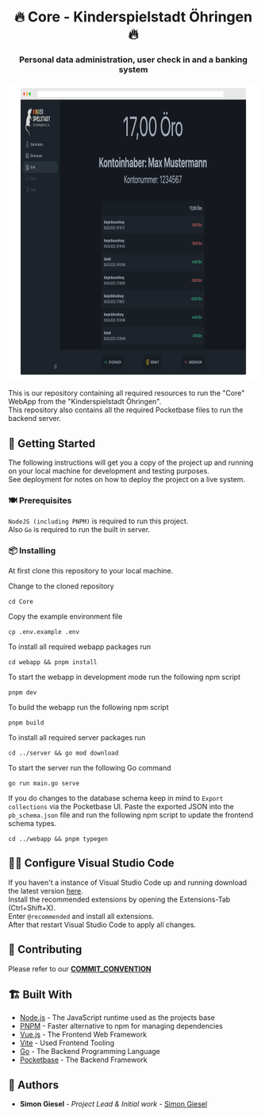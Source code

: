 <h1 align="center">🔥 Core - Kinderspielstadt Öhringen 🔥</h1>
<h3 align="center">Personal data administration, user check in and a banking system</h1>
<p align="center">
<img height="600px" src=".docs/screenshot.png" alt="screenshot"/>
</p>

This is our repository containing all required resources to run the "Core" WebApp from the "Kinderspielstadt Öhringen".  
This repository also contains all the required Pocketbase files to run the backend server.

## 🚀 Getting Started

The following instructions will get you a copy of the project up and running on your local machine for development and testing purposes.  
See deployment for notes on how to deploy the project on a live system.

### 🍽️ Prerequisites

`NodeJS (including PNPM)` is required to run this project.  
Also `Go` is required to run the built in server.

### 📦 Installing

At first clone this repository to your local machine.

Change to the cloned repository

```
cd Core
```

Copy the example environment file

```
cp .env.example .env

```

To install all required webapp packages run

```
cd webapp && pnpm install
```

To start the webapp in development mode run the following npm script

```
pnpm dev
```

To build the webapp run the following npm script

```
pnpm build
```

To install all required server packages run

```
cd ../server && go mod download
```

To start the server run the following Go command

```
go run main.go serve
```

If you do changes to the database schema keep in mind to `Export collections` via the Pocketbase UI.
Paste the exported JSON into the `pb_schema.json` file and run the following npm script to update the frontend schema types.

```
cd ../webapp && pnpm typegen
```

## 🧑‍💻 Configure Visual Studio Code

If you haven't a instance of Visual Studio Code up and running download the latest version [here](https://code.visualstudio.com/download).  
Install the recommended extensions by opening the Extensions-Tab (Ctrl+Shift+X).  
Enter `@recommended` and install all extensions.  
After that restart Visual Studio Code to apply all changes.

## 🎉 Contributing

Please refer to our **[COMMIT_CONVENTION](COMMIT_CONVENTION.md)**

## 🏗️ Built With

- [Node.js](https://nodejs.org/) - The JavaScript runtime used as the projects base
- [PNPM](https://pnpm.io/) - Faster alternative to npm for managing dependencies
- [Vue.js](https://vuejs.org/) - The Frontend Web Framework
- [Vite](https://vitejs.dev/) - Used Frontend Tooling
- [Go](https://go.dev/) - The Backend Programming Language
- [Pocketbase](https://pocketbase.io/) - The Backend Framework

## 🤵 Authors

- **Simon Giesel** - _Project Lead & Initial work_ - [Simon Giesel](https://github.com/Aragur)
